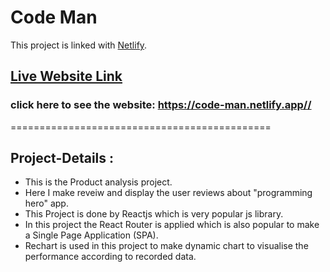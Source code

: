 # Code Man

This project is linked with [Netlify](https://code-man.netlify.app/).


## [Live Website Link](https://code-man.netlify.app/)

### click here to see the website: https://code-man.netlify.app//


=============================================

## Project-Details :
* This is the Product analysis project. 
* Here I make reveiw and display the user reviews about "programming hero" app.
* This Project is done by Reactjs which is very popular js library.
* In this project the React Router is applied which is also popular to make a Single Page Application (SPA).
* Rechart is used in this project to make dynamic chart to visualise the performance according to recorded data.